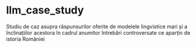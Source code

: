 # llm_case_study
Studiu de caz asupra răspunsurilor oferite de modelele lingvistice mari și a înclinațiilor acestora în cadrul anumitor întrebări controversate ce aparțin de istoria României
